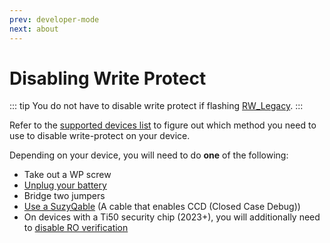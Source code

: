 ```yaml
---
prev: developer-mode
next: about
---
```

# Disabling Write Protect

::: tip
You do not have to disable write protect if flashing [RW_Legacy](about.md#rw_legacy).
:::

Refer to the [supported devices list](supported-devices.md) to figure out which method you need to use to disable write-protect on your device.

Depending on your device, you will need to do **one** of the following:
- Take out a WP screw
- [Unplug your battery](battery.md)
- Bridge two jumpers
- [Use a SuzyQable](suzyq.md) (A cable that enables CCD (Closed Case Debug))
- On devices with a Ti50 security chip (2023+), you will additionally need to [disable RO verification](ti50-ap-ro.md)
